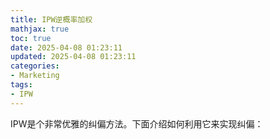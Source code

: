 ```yaml
---
title: IPW逆概率加权
mathjax: true
toc: true
date: 2025-04-08 01:23:11
updated: 2025-04-08 01:23:11
categories:
- Marketing
tags:
- IPW
---
```

IPW是个非常优雅的纠偏方法。下面介绍如何利用它来实现纠偏：

<!--more-->

